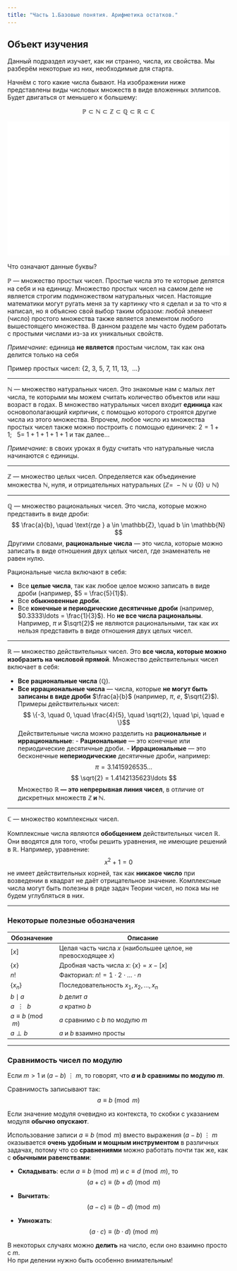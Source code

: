 ```yaml
---
title: "Часть 1.Базовые понятия. Арифметика остатков."
---
```


## Объект изучения

Данный подраздел изучает, как ни странно, числа, их свойства. Мы разберём некоторые из них, необходимые для старта.

Начнём с того какие числа бывают. На изображении ниже представлены виды числовых множеств в виде вложенных эллипсов. Будет двигаться от меньшего к большему:


$$
\mathbb{P} \subset \mathbb{N} \subset \mathbb{Z} \subset \mathbb{Q} \subset \mathbb{R} \subset \mathbb{C}
$$

![](/data/number_theory.svg)

Что означают данные буквы?

$\mathbb{P}$ — множество простых чисел. Простые числа это те которые делятся на себя и на единицу. Множество простых чисел на самом деле не является строгим подмножеством натуральных чисел. Настоящие математики могут ругать меня за ту картинку что я сделал и за то что я написал, но я объясню свой выбор таким образом: любой элемент (число) простого множества также является элементом любого вышестоящего множества. 
В данном разделе мы часто будем работать с простыми числами из-за их уникальных свойств.

*Примечание*: единица **не является** простым числом, так как она делится только на себя

Пример простых чисел:    {$2, ~ 3, ~ 5, ~ 7, ~ 11, ~ 13, ~~ \dots$}

---

$\mathbb{N}$ — множество натуральных чисел. Это знакомые нам с малых лет числа, те которыми мы можем считать количество объектов или наш возраст в годах. В множество натуральных чисел входит **единица** как основополагающий кирпичик, с помощью которого строятся другие числа из этого множества. Впрочем, любое число из множества простых чисел также можно построить с помощью единичек:    $2 = 1+1; ~ ~ ~  5= ~ 1 + 1 + 1 + 1 + 1$  и так далее...

*Примечание:* в своих уроках я буду считать что натуральные числа начинаются с единицы. 

---

$\mathbb{Z}$ — множество целых чисел. Определяется как объединение множества $\mathbb{N}$, нуля, и отрицательных натуральных   ($\mathbb{Z} = ~ -\mathbb{N} ~ \cup ~ \{0\} ~ \cup ~ \mathbb{N}$)

---

$\mathbb{Q}$ — множество рациональных чисел. Это числа, которые можно представить в виде дроби: $$ \frac{a}{b}, \quad \text{где } a \in \mathbb{Z}, \quad b \in \mathbb{N} $$
Другими словами, **рациональные числа** — это числа, которые можно записать в виде отношения двух целых чисел, где знаменатель не равен нулю.

Рациональные числа включают в себя: 
- Все **целые числа**, так как любое целое можно записать в виде дроби (например, $5 = \frac{5}{1}$). 
- Все **обыкновенные дроби**. 
- Все **конечные и периодические десятичные дроби** (например, $0.3333\ldots = \frac{1}{3}$). Но **не все числа рациональны**. Например, $\pi$ и $\sqrt{2}$ не являются рациональными, так как их нельзя представить в виде отношения двух целых чисел.

---

$\mathbb{R}$ — множество действительных чисел. Это **все числа, которые можно изобразить на числовой прямой**. Множество действительных чисел включает в себя: 
- **Все рациональные числа** ($\mathbb{Q}$). 
- **Все иррациональные числа** — числа, которые **не могут быть записаны в виде дроби** $\frac{a}{b}$ (например, $\pi$, $e$, $\sqrt{2}$). Примеры действительных чисел: $$ \{-3, \quad 0, \quad \frac{4}{5}, \quad \sqrt{2}, \quad \pi, \quad e \}$$ 
Действительные числа можно разделить на **рациональные** и **иррациональные**: - **Рациональные** — это конечные или периодические десятичные дроби. - **Иррациональные** — это бесконечные **непериодические** десятичные дроби, например: $$ \pi = 3.1415926535\ldots $$ $$ \sqrt{2} = 1.4142135623\ldots $$
Множество **$\mathbb{R}$ — это непрерывная линия чисел**, в отличие от дискретных множеств **$\mathbb{Z}$ и $\mathbb{N}$**.

---

$\mathbb{C}$ — множество комплексных чисел.

Комплексные числа являются **обобщением** действительных чисел $\mathbb{R}$. Они вводятся для того, чтобы решить уравнения, не имеющие решений в $\mathbb{R}$. Например, уравнение:
$$ x^2 + 1 = 0 $$
не имеет действительных корней, так как **никакое число** при возведении в квадрат не даёт отрицательное значение. Комплексные числа могут быть полезны в ряде задач Теории чисел, но пока мы не будем углубляться в них.

---

### Некоторые полезные обозначения

| Обозначение           | Описание                                                       |
| --------------------- | -------------------------------------------------------------- |
| $[x]$                 | Целая часть числа $x$ (наибольшее целое, не превосходящее $x$) |
| $\lbrace x \rbrace$   | Дробная часть числа $x$:   $\lbrace x \rbrace = x − [x]$       |
| $n!$                  | Факториал: $n! = 1 \cdot 2 \cdot \dots \cdot n$                |
| $\{x_n\}$             | Последовательность   $x_1, x_2, \dots, x_n$                    |
| $b \mid a$            | $b$ делит $a$                                                  |
| $a ~~ \vdots ~~ b$    | $a$ кратно $b$                                                 |
| $a \equiv b \pmod{m}$ | $a$ сравнимо с $b$ по модулю $m$                               |
| $a \perp b$           | $a$ и $b$ взаимно просты                                       |

---

### **Сравнимость чисел по модулю**

Если $m > 1$ и $(a - b) ~ \vdots ~ m$, то говорят, что **$a$ и $b$ сравнимы по модулю $m$**.  

Сравнимость записывают так:
$$
a \equiv b \pmod{m}
$$

Если значение модуля очевидно из контекста, то скобки с указанием модуля **обычно опускают**.


Использование записи $a \equiv b \pmod{m}$ вместо выражения $(a - b) ~ \vdots ~ m$ оказывается **очень удобным и мощным инструментом** в различных задачах, потому что со **сравнениями** можно работать почти так же, как с **обычными равенствами**:


- **Складывать**: если $a \equiv b \pmod{m}$ и $c \equiv d \pmod{m}$, то  
  $$
  (a + c) \equiv (b + d) \pmod{m}
  $$


- **Вычитать**:  
  $$
  (a - c) \equiv (b - d) \pmod{m}
  $$


- **Умножать**:  
  $$
  (a \cdot c) \equiv (b \cdot d) \pmod{m}
  $$


В некоторых случаях можно **делить** на число, если оно взаимно просто с $m$.  
Но при делении нужно быть особенно внимательным!
